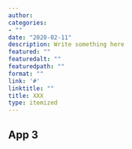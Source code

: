 ```yaml
---
author: 
categories:
- ""
date: "2020-02-11"
description: Write something here
featured: ""
featuredalt: ""
featuredpath: ""
format: ""
link: '#'
linktitle: ""
title: XXX
type: itemized
---
```


## App 3
